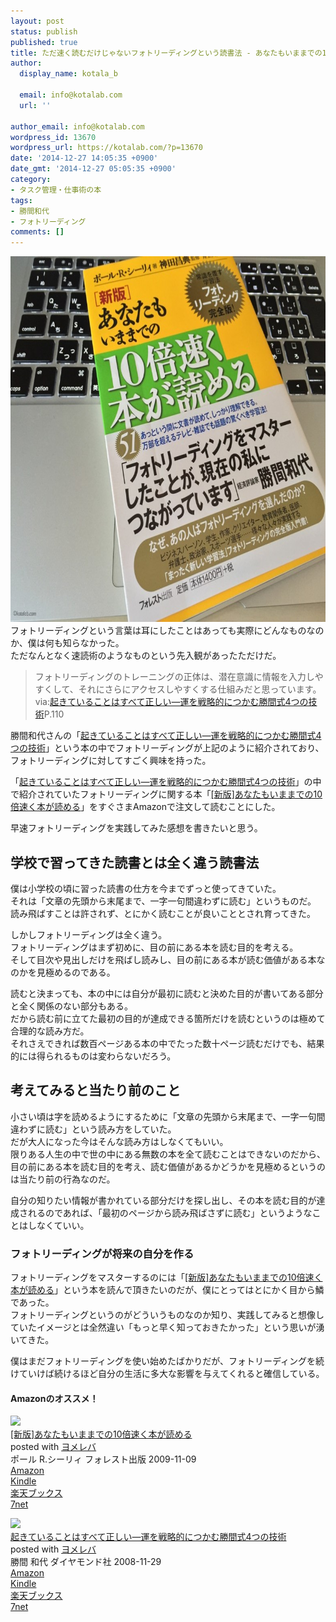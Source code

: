 ```yaml
---
layout: post
status: publish
published: true
title: ただ速く読むだけじゃないフォトリーディングという読書法 - あなたもいままでの10倍速く本が読める　ポール・R・シーリィ著
author:
  display_name: kotala_b

  email: info@kotalab.com
  url: ''

author_email: info@kotalab.com
wordpress_id: 13670
wordpress_url: https://kotalab.com/?p=13670
date: '2014-12-27 14:05:35 +0900'
date_gmt: '2014-12-27 05:05:35 +0900'
category:
- タスク管理・仕事術の本
tags:
- 勝間和代
- フォトリーディング
comments: []
---
```

<p><img src="/wp-content/uploads/books-photo-reading_20141227-780x585.jpg" alt="books-photo-reading_20141227" width="780" height="585" class="aligncenter size-large wp-image-13674" /><br />
フォトリーディングという言葉は耳にしたことはあっても実際にどんなものなのか、僕は何も知らなかった。<br />
ただなんとなく速読術のようなものという先入観があったただけだ。</p>
<blockquote><p>
フォトリーディングのトレーニングの正体は、潜在意識に情報を入力しやすくして、それにさらにアクセスしやすくする仕組みだと思っています。<br />
via:<a href="https://www.amazon.co.jp/exec/obidos/asin/4478006431/same-22/" rel="nofollow" target="_blank">起きていることはすべて正しい―運を戦略的につかむ勝間式4つの技術</a>P.110</p></blockquote>
<p>勝間和代さんの「<a href="https://www.amazon.co.jp/exec/obidos/asin/4478006431/same-22/" rel="nofollow" target="_blank">起きていることはすべて正しい―運を戦略的につかむ勝間式4つの技術</a>」という本の中でフォトリーディングが上記のように紹介されており、フォトリーディングに対してすごく興味を持った。</p>
<p>「<a href="https://www.amazon.co.jp/exec/obidos/asin/4478006431/same-22/" rel="nofollow" target="_blank">起きていることはすべて正しい―運を戦略的につかむ勝間式4つの技術</a>」の中で紹介されていたフォトリーディングに関する本「<a href="https://www.amazon.co.jp/exec/obidos/asin/4894513692/same-22/" rel="nofollow" target="_blank">[新版]あなたもいままでの10倍速く本が読める</a>」をすぐさまAmazonで注文して読むことにした。</p>
<p>早速フォトリーディングを実践してみた感想を書きたいと思う。<br />
</p>
<!--more-->
<h2>学校で習ってきた読書とは全く違う読書法</h2>
<p>僕は小学校の頃に習った読書の仕方を今までずっと使ってきていた。<br />
それは「文章の先頭から末尾まで、一字一句間違わずに読む」というものだ。<br />
読み飛ばすことは許されず、とにかく読むことが良いこととされ育ってきた。</p>
<p>しかしフォトリーディングは全く違う。<br />
フォトリーディングはまず初めに、目の前にある本を読む目的を考える。<br />
そして目次や見出しだけを飛ばし読みし、目の前にある本が読む価値がある本なのかを見極めるのである。</p>
<p>読むと決まっても、本の中には自分が最初に読むと決めた目的が書いてある部分と全く関係のない部分もある。<br />
だから読む前に立てた最初の目的が達成できる箇所だけを読むというのは極めて合理的な読み方だ。<br />
それさえできれば数百ページある本の中でたった数十ページ読むだけでも、結果的には得られるものは変わらないだろう。</p>
<h2>考えてみると当たり前のこと</h2>
<p>小さい頃は字を読めるようにするために「文章の先頭から末尾まで、一字一句間違わずに読む」という読み方をしていた。<br />
だが大人になった今はそんな読み方はしなくてもいい。<br />
<span class="b">限りある人生の中で世の中にある無数の本を全て読むことはできないのだから、目の前にある本を読む目的を考え、読む価値があるかどうかを見極めるというのは当たり前の行為なのだ。</span></p>
<p>自分の知りたい情報が書かれている部分だけを探し出し、その本を読む目的が達成されるのであれば、「最初のページから読み飛ばさずに読む」というようなことはしなくていい。</p>
<h3>フォトリーディングが将来の自分を作る</h3>
<p>フォトリーディングをマスターするのには「<a href="https://www.amazon.co.jp/exec/obidos/asin/4894513692/same-22/" rel="nofollow" target="_blank">[新版]あなたもいままでの10倍速く本が読める</a>」という本を読んで頂きたいのだが、僕にとってはとにかく目から鱗であった。<br />
フォトリーディングというのがどういうものなのか知り、実践してみると想像していたイメージとは全然違い「もっと早く知っておきたかった」という思いが湧いてきた。</p>
<p>僕はまだフォトリーディングを使い始めたばかりだが、フォトリーディングを続けていけば続けるほど自分の生活に多大な影響を与えてくれると確信している。</p>
<h4 class="aam">Amazonのオススメ！</h4>
<div class="booklink-box">
<div class="booklink-image"><a href="https://www.amazon.co.jp/exec/obidos/asin/4894513692/same-22/" rel="nofollow" target="_blank"><img src="https://images-fe.ssl-images-amazon.com/images/I/51tddy2sm0L._SL160_.jpg" style="border: none;" /></a></div>
<div class="booklink-info">
<div class="booklink-name"><a href="https://www.amazon.co.jp/exec/obidos/asin/4894513692/same-22/" rel="nofollow" target="_blank">[新版]あなたもいままでの10倍速く本が読める</a>
<div class="booklink-powered-date">posted with <a href="https://yomereba.com" rel="nofollow" target="_blank">ヨメレバ</a></div>
</div>
<div class="booklink-detail">ポール R.シーリィ フォレスト出版 2009-11-09    </div>
<div class="booklink-link2">
<div class="shoplinkamazon"><a href="https://www.amazon.co.jp/exec/obidos/asin/4894513692/same-22/" rel="nofollow" target="_blank" title="アマゾン" >Amazon</a></div>
<div class="shoplinkkindle"><a href="https://www.amazon.co.jp/gp/search?keywords=%5B%90V%94%C5%5D%82%A0%82%C8%82%BD%82%E0%82%A2%82%DC%82%DC%82%C5%82%CC10%94%7B%91%AC%82%AD%96%7B%82%AA%93%C7%82%DF%82%E9&__mk_ja_JP=%83J%83%5E%83J%83i&url=node%3D2275256051&tag=same-22" rel="nofollow" target="_blank" >Kindle</a></div>
<div class="shoplinkrakuten"><a href="http://c.af.moshimo.com/af/c/click?a_id=374939&p_id=56&pc_id=56&pl_id=637&s_v=b5Rz2P0601xu&url=http%3A%2F%2Fbooks.rakuten.co.jp%2Frb%2F6203522%2F" rel="nofollow" target="_blank" title="楽天ブックス" >楽天ブックス</a></div>
<div class="shoplinkseven"><a href="https://ck.jp.ap.valuecommerce.com/servlet/referral?sid=2967684&pid=883100332&vc_url=http%3A%2F%2Fwww.7netshopping.jp%2Fbooks%2Fsearch_result%2F%3Fctgy%3Dbooks%26code%3D4894513692" rel="nofollow" target="_blank" title="セブンネットショッピング" >7net</a></div>
</p></div>
</div>
<div class="booklink-footer"></div>
</div>
<div class="booklink-box">
<div class="booklink-image"><a href="https://www.amazon.co.jp/exec/obidos/asin/4478006431/same-22/" rel="nofollow" target="_blank"><img src="https://images-fe.ssl-images-amazon.com/images/I/51FQ-7MPnEL._SL160_.jpg" style="border: none;" /></a></div>
<div class="booklink-info">
<div class="booklink-name"><a href="https://www.amazon.co.jp/exec/obidos/asin/4478006431/same-22/" rel="nofollow" target="_blank">起きていることはすべて正しい―運を戦略的につかむ勝間式4つの技術</a>
<div class="booklink-powered-date">posted with <a href="https://yomereba.com" rel="nofollow" target="_blank">ヨメレバ</a></div>
</div>
<div class="booklink-detail">勝間 和代 ダイヤモンド社 2008-11-29    </div>
<div class="booklink-link2">
<div class="shoplinkamazon"><a href="https://www.amazon.co.jp/exec/obidos/asin/4478006431/same-22/" rel="nofollow" target="_blank" title="アマゾン" >Amazon</a></div>
<div class="shoplinkkindle"><a href="https://www.amazon.co.jp/exec/obidos/ASIN/B0081WMMRS/same-22/" rel="nofollow" target="_blank" >Kindle</a></div>
<div class="shoplinkrakuten"><a href="http://c.af.moshimo.com/af/c/click?a_id=374939&p_id=56&pc_id=56&pl_id=637&s_v=b5Rz2P0601xu&url=http%3A%2F%2Fbooks.rakuten.co.jp%2Frb%2F5882478%2F" rel="nofollow" target="_blank" title="楽天ブックス" >楽天ブックス</a></div>
<div class="shoplinkseven"><a href="https://ck.jp.ap.valuecommerce.com/servlet/referral?sid=2967684&pid=883100332&vc_url=http%3A%2F%2Fwww.7netshopping.jp%2Fbooks%2Fsearch_result%2F%3Fctgy%3Dbooks%26code%3D4478006431" rel="nofollow" target="_blank" title="セブンネットショッピング" >7net</a></div>
</p></div>
</div>
<div class="booklink-footer"></div>
</div>
